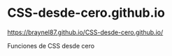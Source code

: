 # CSS-desde-cero.github.io

https://braynel87.github.io/CSS-desde-cero.github.io/

Funciones de CSS desde cero
